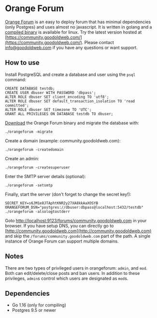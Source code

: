 Orange Forum
============

[Orange Forum](http://www.goodoldweb.com/orangeforum/) is an easy to deploy forum that has minimal dependencies (only Postgres) and uses almost no javascript. It is written in golang and a [compiled binary](https://github.com/s-gv/orangeforum/releases) is available for linux. Try the latest version hosted at [https://community.goodoldweb.com/](https://community.goodoldweb.com/). Please contact [info@goodoldweb.com](mailto:info@goodoldweb.com) if you have any questions or want support.

How to use
----------

Install PostgreSQL and create a database and user using the `psql` command:

```
CREATE DATABASE testdb;
CREATE USER dbuser WITH PASSWORD 'dbpass';
ALTER ROLE dbuser SET client_encoding TO 'utf8';
ALTER ROLE dbuser SET default_transaction_isolation TO 'read committed';
ALTER ROLE dbuser SET timezone TO 'UTC';
GRANT ALL PRIVILEGES ON DATABASE testdb TO dbuser;
```

[Download](https://github.com/s-gv/orangeforum/releases) the Orange Forum binary and migrate the database with:

```
./orangeforum -migrate
```

Create a domain (example: community.goodoldweb.com):

```
./orangeforum -createdomain
```

Create an admin:

```
./orangeforum -createsuperuser
```

Enter the SMTP server details (optional):

```
./orangeforum -setsmtp
```

Finally, start the server (don't forget to change the secret key!):

```
SECRET_KEY=s6JM1e8JTAphtKNR2y27XA8kkAaXOSYB ORANGEFORUM_DSN="postgres://dbuser:dbpass@localhost:5432/testdb" ./orangeforum -alsologtostderr
```

Goto [http://localhost:9123/forums/community.goodoldweb.com](http://localhost:9123/forums/community.goodoldweb.com) in your browser. If you have setup DNS, you can directly go to [http://community.goodoldweb.com](http://community.goodoldweb.com) and skip the `/forums/community.goodoldweb.com` part of the path. A single instance of Orange Forum can support multiple domains.

Notes
-----

There are two types of privileged users in orangeforum: `admin`, and `mod`. Both can edit/delete/close posts and ban users. In addition to these privileges, `admin`s control which users are designated as `mod`s.

Dependencies
------------

- Go 1.16 (only for compiling)
- Postgres 9.5 or newer